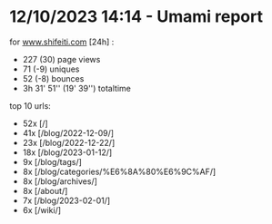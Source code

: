 # 12/10/2023 14:14 - Umami report
for www.shifeiti.com [24h] :

 - 227 (30) page views
 - 71 (-9) uniques
 - 52 (-8) bounces
 - 3h 31' 51'' (19' 39'') totaltime


top 10 urls:
 - 52x [/]
 - 41x [/blog/2022-12-09/]
 - 23x [/blog/2022-12-22/]
 - 18x [/blog/2023-01-12/]
 - 9x [/blog/tags/]
 - 8x [/blog/categories/%E6%8A%80%E6%9C%AF/]
 - 8x [/blog/archives/]
 - 8x [/about/]
 - 7x [/blog/2023-02-01/]
 - 6x [/wiki/]


